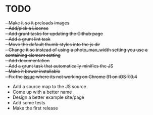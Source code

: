 TODO
====

~~- Make it so it preloads images~~  
~~- Add/pick a License~~  
~~- Add grunt tasks for updating the Github page~~  
~~- Add a grunt lint task~~  
~~- Move the default thumb styles into the js dir~~  
~~- Change it so instead of using a photo_max_width setting you use a containing element setting~~  
~~- Add documentation~~  
~~- Add a grunt task that automatically minifies the JS~~  
~~- Make it bower installable~~  
~~- Fix the [issue](https://github.com/epicserve/jquery-photo-enlarger/issues/1) where its not working on Chrome 31 on iOS 7.0.4~~  
- Add a source map to the JS source
- Come up with a better name
- Design a better example site/page
- Add some tests
- Make the first release
